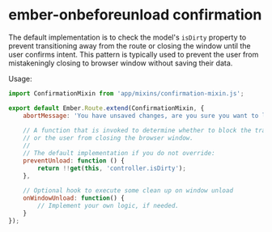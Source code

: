 # ember-onbeforeunload confirmation

The default implementation is to check the model's `isDirty` property to prevent transitioning away from the route or closing the window until the user confirms intent.  This pattern is typically used to prevent the user from mistakeningly closing to browser window without saving their data.

Usage:
```js
import ConfirmationMixin from 'app/mixins/confirmation-mixin.js';

export default Ember.Route.extend(ConfirmationMixin, {
    abortMessage: 'You have unsaved changes, are you sure you want to leave?',
    
    // A function that is invoked to determine whether to block the transition
    // or the user from closing the browser window.
    //
    // The default implementation if you do not override:
    preventUnload: function () {
        return !!get(this, 'controller.isDirty');
    },
    
    // Optional hook to execute some clean up on window unload
    onWindowUnload: function() {
        // Implement your own logic, if needed.
    }
});
```
